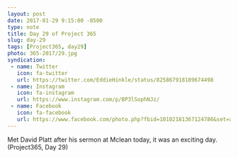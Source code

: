 ```yaml
---
layout: post
date: 2017-01-29 9:15:00 -0500
type: note
title: Day 29 of Project 365
slug: day-29
tags: [Project365, day29]
photo: 365-2017/29.jpg
syndication:
 - name: Twitter
   icon: fa-twitter
   url: https://twitter.com/EddieHinkle/status/825867918189674498
 - name: Instagram
   icon: fa-instagram
   url: https://www.instagram.com/p/BP3lSophNJz/
 - name: Facebook
   icon: fa-facebook
   url: https://www.facebook.com/photo.php?fbid=10102181367124786&set=a.10102131355967546.1073741838.19506647
---
```

Met David Platt after his sermon at Mclean today, it was an exciting day. (Project365, Day 29)